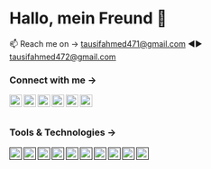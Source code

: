 # Hallo, mein Freund 👋

📫 Reach me on → tausifahmed471@gmail.com ◄► tausifahmed472@gmail.com 



### Connect with me →

<a href="https://www.linkedin.com/in/tausif-ahmed-a209321b7/" target="blank"><img align="left" src="https://cdn.jsdelvr.net/npm/simple-icons@3.0.1/icons/linkedin.svg" height="22" widht="22"/> </a>

<a href="https://stackoverflow.com/users/17909059/tausif-ahmed" target="blank"><img align="left" src="https://cdn.jsdelvr.net/npm/simple-icons@3.0.1/icons/stackoverflow.svg" height="22" widht="22"/> </a>

<a href="https://www.facebook.com/tausif.ahmed.792197/" target="blank"><img align="left" src="https://cdn.jsdelvr.net/npm/simple-icons@3.0.1/icons/facebook.svg" height="22" widht="22"/> </a>

<a href="https://www.instagram.com/taus1ff/?fbclid=IwAR21bcDX8RSnq4_qxrnEsh02RtnkMdRVUqndX_x5OUpXutg0O0eSQmGpL8o" target="blank"><img align="left" src="https://cdn.jsdelvr.net/npm/simple-icons@3.0.1/icons/instagram.svg" height="22" widht="22"/> </a>

<a href="https://steamcommunity.com/profiles/76561198401243178/" target="blank"><img align="left" src="https://cdn.jsdelvr.net/npm/simple-icons@3.0.1/icons/steam.svg" height="22" widht="22"/> </a>

<a href="https://discord.com/channels/856287951319466015/856287951784771616" target="blank"><img align="left" src="https://cdn.jsdelvr.net/npm/simple-icons@3.0.1/icons/discord.svg" height="22" widht="22"/> </a> <br></br>



### Tools & Technologies →

<a href="" target="blank"><img align="left" src="https://cdn.jsdelvr.net/npm/simple-icons@3.0.1/icons/javascript.svg" height="22" widht="22"/> </a>

<a href="" target="blank"><img align="left" src="https://cdn.jsdelvr.net/npm/simple-icons@3.0.1/icons/react.svg" height="22" widht="22"/> </a>

<a href="" target="blank"><img align="left" src="https://cdn.jsdelvr.net/npm/simple-icons@3.0.1/icons/html5.svg" height="22" widht="22"/> </a>

<a href="" target="blank"><img align="left" src="https://cdn.jsdelvr.net/npm/simple-icons@3.0.1/icons/css3.svg" height="22" widht="22"/> </a>

<a href="" target="blank"><img align="left" src="https://cdn.jsdelvr.net/npm/simple-icons@3.0.1/icons/django.svg" height="22" widht="22"/> </a>

<a href="" target="blank"><img align="left" src="https://cdn.jsdelvr.net/npm/simple-icons@3.0.1/icons/php.svg" height="22" widht="22"/> </a>

<a href="" target="blank"><img align="left" src="https://cdn.jsdelvr.net/npm/simple-icons@3.0.1/icons/laravel.svg" height="22" widht="22"/> </a>

<a href="" target="blank"><img align="left" src="https://cdn.jsdelvr.net/npm/simple-icons@3.0.1/icons/bootstrap.svg" height="22" widht="22"/> </a>

<a href="" target="blank"><img align="left" src="https://cdn.jsdelvr.net/npm/simple-icons@3.0.1/icons/tailwindcss.svg" height="22" widht="22"/> </a>

<a href="" target="blank"><img align="left" src="https://cdn.jsdelvr.net/npm/simple-icons@3.0.1/icons/mysql.svg" height="22" widht="22"/> </a>





